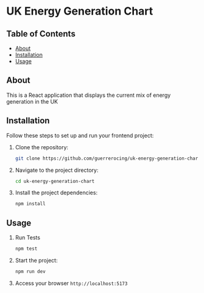 # UK Energy Generation Chart

## Table of Contents

- [About](#about)
- [Installation](#installation)
- [Usage](#usage)

## About

This is a React application that displays the current mix of energy generation in the UK

## Installation

Follow these steps to set up and run your frontend project:

1. Clone the repository:

   ```bash
   git clone https://github.com/guerrerocing/uk-energy-generation-chart.git
   ```

2. Navigate to the project directory:

   ```bash
   cd uk-energy-generation-chart
   ```

3. Install the project dependencies:

   ```bash
   npm install
   ```

## Usage

1. Run Tests

   ```bash
   npm test
   ```

2. Start the project:

   ```bash
   npm run dev
   ```

3. Access your browser `http://localhost:5173`
